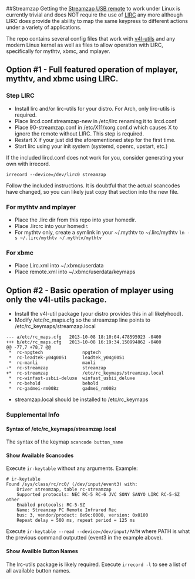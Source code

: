 ##Streamzap
Getting the [Streamzap USB remote](http://www.streamzap.com/consumer/pc_remote/index.php) to work under Linux is currently trivial and does NOT require the use of [LIRC](http://www.lirc.org) any more although LIRC does provide the ability to map the same keypress to different actions under a variety of applications.

The repo contains several config files that work with [v4l-utils](http://git.linuxtv.org/v4l-utils.git) and any modern Linux kernel as well as files to allow operation with LIRC, specifically for mythtv, xbmc, and mplayer.

## Option #1 - Full featured operation of mplayer, mythtv, and xbmc using LIRC.
### Step LIRC
* Install lirc and/or lirc-utils for your distro.  For Arch, only lirc-utils is required.
* Place lircd.conf.streamzap-new in /etc/lirc renaming it to lircd.conf 
* Place 90-streamzap.conf in /etc/X11/xorg.conf.d which causes X to ignore the remote without LIRC.  This step is required.
* Restart X if your just did the aforementioned step for the first time.
* Start lirc using your init system (systemd, openrc, upstart, etc.)

If the included lircd.conf does not work for you, consider generating your own with irrecord.
```
irrecord --device=/dev/lirc0 streamzap
```
Follow the included instructions.  It is doubtful that the actual scancodes have changed, so you can likely just copy that section into the new file.

### For mythtv and mplayer
* Place the .lirc dir from this repo into your homedir.
* Place .lircrc into your homedir.
* For mythtv only, create a symlink in your ~/.mythtv to ~/.lirc/mythtv `ln -s ~/.lirc/mythtv ~/.mythtv/mythtv`

### For xbmc
* Place Lirc.xml into ~/.xbmc/userdata
* Place remote.xml into ~/.xbmc/userdata/keymaps

## Option #2 - Basic operation of mplayer using only the v4l-utils package.
* Install the v4l-util package (your distro provides this in all likelyhood).
* Modify /etc/rc_maps.cfg so the streamzap line points to /etc/rc_keymaps/streamzap.local
```
--- a/etc/rc_maps.cfg	2013-10-08 18:10:04.478595923 -0400
+++ b/etc/rc_maps.cfg	2013-10-08 16:19:34.150994862 -0400
@@ -77,7 +78,7 @@
 *	rc-npgtech               npgtech
 *	rc-leadtek-y04g0051      leadtek_y04g0051
 *	rc-manli                 manli
-*	rc-streamzap             streamzap
+*	rc-streamzap             /etc/rc_keymaps/streamzap.local
 *	rc-winfast-usbii-deluxe  winfast_usbii_deluxe
 *	rc-behold                behold
 *	rc-gadmei-rm008z         gadmei_rm008z
```

* streamzap.local should be installed to /etc/rc_keymaps

### Supplemental Info
#### Syntax of /etc/rc_keymaps/streamzap.local
The syntax of the keymap `scancode button_name`

#### Show Available Scancodes
Execute `ir-keytable` without any arguments.  Example:
```
# ir-keytable
Found /sys/class/rc/rc0/ (/dev/input/event3) with:
	Driver streamzap, table rc-streamzap
	Supported protocols: NEC RC-5 RC-6 JVC SONY SANYO LIRC RC-5-SZ other
	Enabled protocols: RC-5-SZ
	Name: Streamzap PC Remote Infrared Rec
	bus: 3, vendor/product: 0e9c:0000, version: 0x0100
	Repeat delay = 500 ms, repeat period = 125 ms
```

Execute `ir-keytable --read --device=/dev/input/PATH` where PATH is what the previous command outputted (event3 in the example above).

#### Show Availble Button Names
The lrc-utils package is likely required.  Execute `irrecord -l` to see a list of all available button names.


